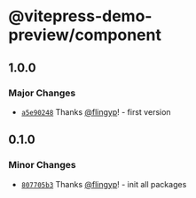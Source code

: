 # @vitepress-demo-preview/component

## 1.0.0

### Major Changes

- [`a5e90248`](https://github.com/flingyp/vitepress-demo-preview/commit/a5e902481f10485aea3eb78740d14e1f25081bbe) Thanks [@flingyp](https://github.com/flingyp)! - first version

## 0.1.0

### Minor Changes

- [`807705b3`](https://github.com/flingyp/vitepress-demo-preview/commit/807705b3378aa9db32c0cf96621ef5bdc92c10b5) Thanks [@flingyp](https://github.com/flingyp)! - init all packages
